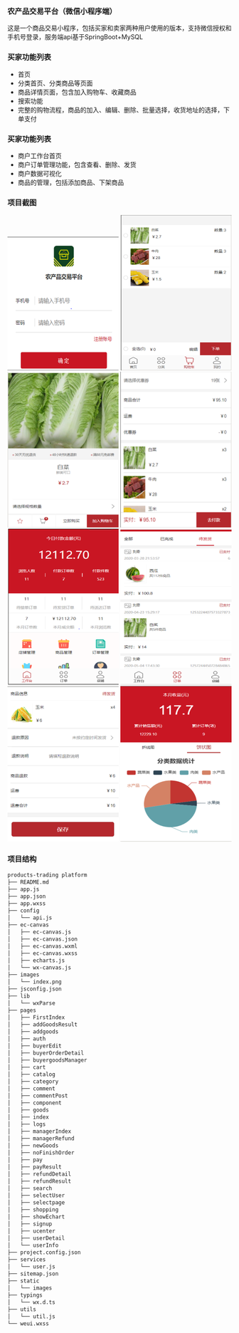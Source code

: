 ### 农产品交易平台（微信小程序端）
这是一个商品交易小程序，包括买家和卖家两种用户使用的版本，支持微信授权和手机号登录，服务端api基于SpringBoot+MySQL

### 买家功能列表
+ 首页
+ 分类首页、分类商品等页面
+ 商品详情页面，包含加入购物车、收藏商品
+ 搜索功能
+ 完整的购物流程，商品的加入、编辑、删除、批量选择，收货地址的选择，下单支付

### 买家功能列表
+ 商户工作台首页
+ 商户订单管理功能，包含查看、删除、发货
+ 商户数据可视化
+ 商品的管理，包括添加商品、下架商品


### 项目截图

<img src="https://github.com/dake277/products-trading-platform/blob/master/images/index.png" alt="image" width="250" height="300" />
<img src="https://github.com/dake277/products-trading-platform/blob/master/images/cart.png" alt="image" width="250" height="350" />
<img src="https://github.com/dake277/products-trading-platform/blob/master/images/detail.png" alt="image" width="250" height="350" />
<img src="https://github.com/dake277/products-trading-platform/blob/master/images/order.png" alt="image" width="250" height="350" />
<img src="https://github.com/dake277/products-trading-platform/blob/master/images/work.png" alt="image" width="250" height="350" />
<img src="https://github.com/dake277/products-trading-platform/blob/master/images/order-shop.png" alt="image" width="250" height="350" />
<img src="https://github.com/dake277/products-trading-platform/blob/master/images/refund.png" alt="image" width="250" height="350" />
<img src="https://github.com/dake277/products-trading-platform/blob/master/images/echarts.png" alt="image" width="250" height="350" />





### 项目结构
```
products-trading platform
├── README.md
├── app.js
├── app.json
├── app.wxss
├── config
│   └── api.js
├── ec-canvas
│   ├── ec-canvas.js
│   ├── ec-canvas.json
│   ├── ec-canvas.wxml
│   ├── ec-canvas.wxss
│   ├── echarts.js
│   └── wx-canvas.js
├── images
│   └── index.png
├── jsconfig.json
├── lib
│   └── wxParse
├── pages
│   ├── FirstIndex
│   ├── addGoodsResult
│   ├── addgoods
│   ├── auth
│   ├── buyerEdit
│   ├── buyerOrderDetail
│   ├── buyergoodsManager
│   ├── cart
│   ├── catalog
│   ├── category
│   ├── comment
│   ├── commentPost
│   ├── component
│   ├── goods
│   ├── index
│   ├── logs
│   ├── managerIndex
│   ├── managerRefund
│   ├── newGoods
│   ├── noFinishOrder
│   ├── pay
│   ├── payResult
│   ├── refundDetail
│   ├── refundResult
│   ├── search
│   ├── selectUser
│   ├── selectpage
│   ├── shopping
│   ├── showEchart
│   ├── signup
│   ├── ucenter
│   ├── userDetail
│   └── userInfo
├── project.config.json
├── services
│   └── user.js
├── sitemap.json
├── static
│   └── images
├── typings
│   └── wx.d.ts
├── utils
│   └── util.js
└── weui.wxss
```
